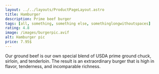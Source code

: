 ```yaml
---
layout: ../../layouts/ProductPageLayout.astro
title: Hamburger
description: Prime beef burger
tags: [all, something, something else, somethinglongwithoutspaces]
rating: 4.8
image: /images/burgerpic.avif
alt: Hamburger pic
price: 7.95$
---
```

Our ground beef is our own special blend of USDA prime ground chuck, sirloin, and tenderloin. The result is an extraordinary burger that is high in flavor, tenderness, and incomparable richness.